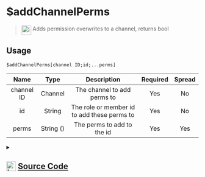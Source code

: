 # $addChannelPerms
> <img align="top" src="https://upload.wikimedia.org/wikipedia/commons/thumb/e/e4/Infobox_info_icon.svg/160px-Infobox_info_icon.svg.png?20150409153300" alt="image" width="25" height="auto"> Adds permission overwrites to a channel, returns bool
## Usage
```
$addChannelPerms[channel ID;id;...perms]
```
| Name | Type | Description | Required | Spread
| :---: | :---: | :---: | :---: | :---: |
channel ID | Channel | The channel to add perms to | Yes | No
id | String | The role or member id to add these perms to | Yes | No
perms | String () | The perms to add to the id | Yes | Yes
<details>
<summary>
    
## <img align="top" src="https://cdn4.iconfinder.com/data/icons/iconsimple-logotypes/512/github-512.png" alt="image" width="25" height="auto">  [Source Code](https://github.com/tryforge/ForgeScript-V2/blob/main/src/native/addChannelPerms.ts)
    
</summary>
    
```ts
import { BaseChannel, PermissionFlagsBits, PermissionsString, TextChannel } from "discord.js"
import { ArgType, NativeFunction, Return } from "../structures"

export default new NativeFunction({
    name: "$addChannelPerms",
    version: "1.0.3",
    description: "Adds permission overwrites to a channel, returns bool",
    brackets: true,
    unwrap: true,
    args: [
        {
            name: "channel ID",
            description: "The channel to add perms to",
            rest: false,
            required: true,
            type: ArgType.Channel,
            check: (i: BaseChannel) => i.isTextBased() && "permissionOverwrites" in i
        },
        {
            name: "id",
            description: "The role or member id to add these perms to",
            rest: false,
            required: true,
            type: ArgType.String
        },
        {
            name: "perms",
            description: "The perms to add to the id",
            rest: true,
            type: ArgType.String,
            required: true,
            enum: PermissionFlagsBits
        }
    ],
    async execute(ctx, [ ch, id, perms ]) {
        const channel = ch as TextChannel
        
        const obj: Partial<Record<PermissionsString, boolean>> = {}

        perms.forEach(x => obj[x as PermissionsString] = true)

        return Return.success(
            !!(await channel.permissionOverwrites.create(id, obj))
        )
    },
})
```
    
</details>